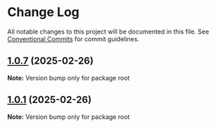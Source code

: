 # Change Log

All notable changes to this project will be documented in this file.
See [Conventional Commits](https://conventionalcommits.org) for commit guidelines.

## [1.0.7](https://github.com/r-moret/lerna-test/compare/v1.0.6...v1.0.7) (2025-02-26)

**Note:** Version bump only for package root





## [1.0.1](https://github.com/r-moret/lerna-test/compare/v1.0.0...v1.0.1) (2025-02-26)

**Note:** Version bump only for package root
